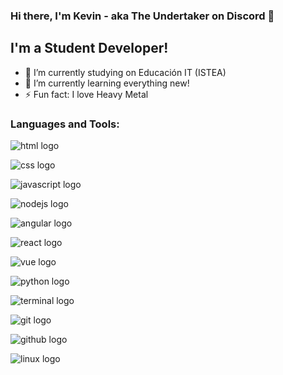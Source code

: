 ### Hi there, I'm Kevin - aka The Undertaker on Discord 👋


## I'm a Student Developer!


- 🔭 I’m currently studying on Educación IT (ISTEA)
- 🌱 I’m currently learning everything new!
- ⚡ Fun fact: I love Heavy Metal


### Languages and Tools:

![html logo](https://user-images.githubusercontent.com/74331400/123281407-0cf3d000-d4e0-11eb-90a2-101763c2af5e.png)

![css logo](https://user-images.githubusercontent.com/74331400/123281401-0bc2a300-d4e0-11eb-86b6-00ef026d177f.png)

![javascript logo](https://user-images.githubusercontent.com/74331400/123281409-0cf3d000-d4e0-11eb-8a48-13a4afb507d0.png)

![nodejs logo](https://user-images.githubusercontent.com/74331400/123281413-0d8c6680-d4e0-11eb-8ae6-7a8b7e466ca0.png)

![angular logo](https://user-images.githubusercontent.com/74331400/123281395-0b2a0c80-d4e0-11eb-806e-486e54b1d81b.png)

![react logo](https://user-images.githubusercontent.com/74331400/123281416-0e24fd00-d4e0-11eb-9ff8-8228259941a8.png)

![vue logo](https://user-images.githubusercontent.com/74331400/123281420-0ebd9380-d4e0-11eb-891d-fed92298d36e.png)

![python logo](https://user-images.githubusercontent.com/74331400/123281415-0d8c6680-d4e0-11eb-8252-5b03a1572ed7.png)

![terminal logo](https://user-images.githubusercontent.com/74331400/123281417-0e24fd00-d4e0-11eb-8298-78dd2cbfd301.png)

![git logo](https://user-images.githubusercontent.com/74331400/123281403-0c5b3980-d4e0-11eb-8775-5e1da075d97e.png)

![github logo](https://user-images.githubusercontent.com/74331400/123281405-0c5b3980-d4e0-11eb-9621-37f4522e3299.png)

![linux logo](https://user-images.githubusercontent.com/74331400/123281412-0d8c6680-d4e0-11eb-9754-64805bd75cb3.png)

